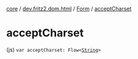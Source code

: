 [core](../../index.md) / [dev.fritz2.dom.html](../index.md) / [Form](index.md) / [acceptCharset](./accept-charset.md)

# acceptCharset

(js) `var acceptCharset: Flow<`[`String`](https://kotlinlang.org/api/latest/jvm/stdlib/kotlin/-string/index.html)`>`